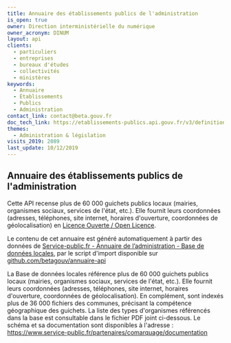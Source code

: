 ```yaml
---
title: Annuaire des établissements publics de l'administration
is_open: true
owner: Direction interministérielle du numérique
owner_acronym: DINUM
layout: api
clients:
  - particuliers
  - entreprises
  - bureaux d'études
  - collectivités
  - ministères
keywords:
  - Annuaire
  - Établissements
  - Publics
  - Administration
contact_link: contact@beta.gouv.fr
doc_tech_link: https://etablissements-publics.api.gouv.fr/v3/definitions.yaml
themes:
  - Administration & législation
visits_2019: 2089
last_update: 10/12/2019
---
```


## Annuaire des établissements publics de l'administration

Cette API recense plus de 60 000 guichets publics locaux (mairies, organismes sociaux, services de l'état, etc.). Elle fournit leurs coordonnées (adresses, téléphones, site internet, horaires d'ouverture, coordonnées de géolocalisation) en [Licence Ouverte / Open Licence](https://www.etalab.gouv.fr/licence-ouverte-open-licence).

Le contenu de cet annuaire est généré automatiquement à partir des données de [Service-public.fr - Annuaire de l’administration - Base de données locales](https://www.data.gouv.fr/fr/datasets/53699fe4a3a729239d206227),
par le script d'import disponible sur [github.com/betagouv/annuaire-api](https://github.com/betagouv/annuaire-api)

La Base de données locales référence plus de 60 000 guichets publics locaux (mairies, organismes sociaux, services de l'état, etc.). Elle fournit leurs coordonnées (adresses, téléphones, site internet, horaires d'ouverture, coordonnées de géolocalisation). En complément, sont indexés plus de 36 000 fichiers des communes, précisant la compétence géographique des guichets. La liste des types d'organismes référencés dans la base est consultable dans le fichier PDF joint ci-dessous. Le schéma et sa documentation sont disponibles à l'adresse : https://www.service-public.fr/partenaires/comarquage/documentation
